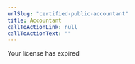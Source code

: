 ```yaml
---
urlSlug: "certified-public-accountant"
title: Accountant
callToActionLink: null
callToActionText: ""
---
```


Your license has expired
